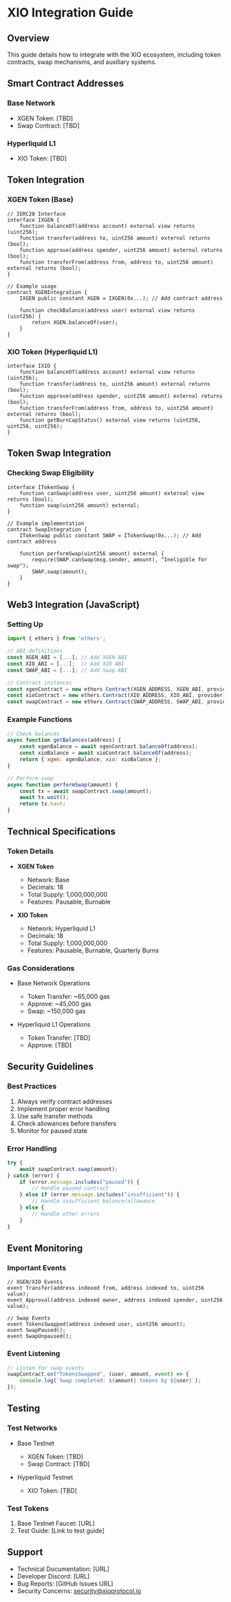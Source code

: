 # XIO Integration Guide

## Overview

This guide details how to integrate with the XIO ecosystem, including token contracts, swap mechanisms, and auxiliary systems.

## Smart Contract Addresses

### Base Network
- XGEN Token: [TBD]
- Swap Contract: [TBD]

### Hyperliquid L1
- XIO Token: [TBD]

## Token Integration

### XGEN Token (Base)

```solidity
// IERC20 Interface
interface IXGEN {
    function balanceOf(address account) external view returns (uint256);
    function transfer(address to, uint256 amount) external returns (bool);
    function approve(address spender, uint256 amount) external returns (bool);
    function transferFrom(address from, address to, uint256 amount) external returns (bool);
}

// Example usage
contract XGENIntegration {
    IXGEN public constant XGEN = IXGEN(0x...); // Add contract address

    function checkBalance(address user) external view returns (uint256) {
        return XGEN.balanceOf(user);
    }
}
```

### XIO Token (Hyperliquid L1)

```solidity
interface IXIO {
    function balanceOf(address account) external view returns (uint256);
    function transfer(address to, uint256 amount) external returns (bool);
    function approve(address spender, uint256 amount) external returns (bool);
    function transferFrom(address from, address to, uint256 amount) external returns (bool);
    function getBurnCapStatus() external view returns (uint256, uint256, uint256);
}
```

## Token Swap Integration

### Checking Swap Eligibility

```solidity
interface ITokenSwap {
    function canSwap(address user, uint256 amount) external view returns (bool);
    function swap(uint256 amount) external;
}

// Example implementation
contract SwapIntegration {
    ITokenSwap public constant SWAP = ITokenSwap(0x...); // Add contract address
    
    function performSwap(uint256 amount) external {
        require(SWAP.canSwap(msg.sender, amount), "Ineligible for swap");
        SWAP.swap(amount);
    }
}
```

## Web3 Integration (JavaScript)

### Setting Up

```javascript
import { ethers } from 'ethers';

// ABI definitions
const XGEN_ABI = [...]; // Add XGEN ABI
const XIO_ABI = [...];  // Add XIO ABI
const SWAP_ABI = [...]; // Add Swap ABI

// Contract instances
const xgenContract = new ethers.Contract(XGEN_ADDRESS, XGEN_ABI, provider);
const xioContract = new ethers.Contract(XIO_ADDRESS, XIO_ABI, provider);
const swapContract = new ethers.Contract(SWAP_ADDRESS, SWAP_ABI, provider);
```

### Example Functions

```javascript
// Check balances
async function getBalances(address) {
    const xgenBalance = await xgenContract.balanceOf(address);
    const xioBalance = await xioContract.balanceOf(address);
    return { xgen: xgenBalance, xio: xioBalance };
}

// Perform swap
async function performSwap(amount) {
    const tx = await swapContract.swap(amount);
    await tx.wait();
    return tx.hash;
}
```

## Technical Specifications

### Token Details

- **XGEN Token**
  - Network: Base
  - Decimals: 18
  - Total Supply: 1,000,000,000
  - Features: Pausable, Burnable

- **XIO Token**
  - Network: Hyperliquid L1
  - Decimals: 18
  - Total Supply: 1,000,000,000
  - Features: Pausable, Burnable, Quarterly Burns

### Gas Considerations

- Base Network Operations
  - Token Transfer: ~65,000 gas
  - Approve: ~45,000 gas
  - Swap: ~150,000 gas

- Hyperliquid L1 Operations
  - Token Transfer: [TBD]
  - Approve: [TBD]

## Security Guidelines

### Best Practices

1. Always verify contract addresses
2. Implement proper error handling
3. Use safe transfer methods
4. Check allowances before transfers
5. Monitor for paused state

### Error Handling

```javascript
try {
    await swapContract.swap(amount);
} catch (error) {
    if (error.message.includes("paused")) {
        // Handle paused contract
    } else if (error.message.includes("insufficient")) {
        // Handle insufficient balance/allowance
    } else {
        // Handle other errors
    }
}
```

## Event Monitoring

### Important Events

```solidity
// XGEN/XIO Events
event Transfer(address indexed from, address indexed to, uint256 value);
event Approval(address indexed owner, address indexed spender, uint256 value);

// Swap Events
event TokensSwapped(address indexed user, uint256 amount);
event SwapPaused();
event SwapUnpaused();
```

### Event Listening

```javascript
// Listen for swap events
swapContract.on("TokensSwapped", (user, amount, event) => {
    console.log(`Swap completed: ${amount} tokens by ${user}`);
});
```

## Testing

### Test Networks

- Base Testnet
  - XGEN Token: [TBD]
  - Swap Contract: [TBD]

- Hyperliquid Testnet
  - XIO Token: [TBD]

### Test Tokens

1. Base Testnet Faucet: [URL]
2. Test Guide: [Link to test guide]

## Support

- Technical Documentation: [URL]
- Developer Discord: [URL]
- Bug Reports: [GitHub Issues URL]
- Security Concerns: security@xioprotocol.io